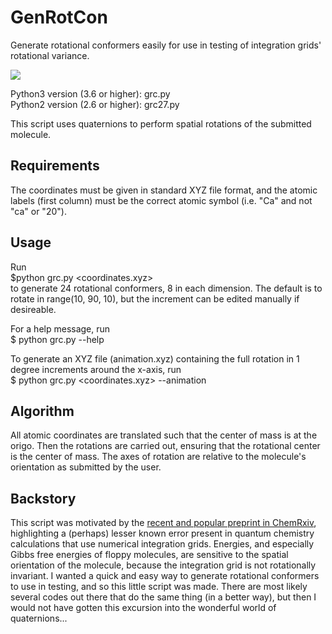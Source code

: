 # GenRotCon
Generate rotational conformers easily for use in testing of integration grids' rotational variance.

![](animation.gif)

Python3 version (3.6 or higher): grc.py <br/>
Python2 version (2.6 or higher): grc27.py

This script uses quaternions to perform spatial rotations of the submitted molecule.

## Requirements
The coordinates must be given in standard XYZ file format, and the atomic labels (first column) must be
the correct atomic symbol (i.e. "Ca" and not "ca" or "20").

## Usage
Run <br/>
$python grc.py <coordinates.xyz> <br/>
to generate 24 rotational conformers, 8 in each dimension. The default is to rotate in range(10, 90, 10),
but the increment can be edited manually if desireable.

For a help message, run <br/>
$ python grc.py --help

To generate an XYZ file (animation.xyz) containing the full rotation in 1 degree increments around the x-axis, run <br/>
$ python grc.py <coordinates.xyz> --animation

## Algorithm
All atomic coordinates are translated such that the center of mass is at the origo.
Then the rotations are carried out, ensuring that the rotational center is the center of mass.
The axes of rotation are relative to the molecule's orientation as submitted by the user.

## Backstory
This script was motivated by the [recent and popular preprint in ChemRxiv](https://chemrxiv.org/articles/Popular_Integration_Grids_Can_Result_in_Large_Errors_in_DFT-Computed_Free_Energies/8864204/5), highlighting a (perhaps) lesser known error present in quantum chemistry calculations that use numerical integration grids. Energies, and especially Gibbs free energies of floppy molecules, are sensitive to the spatial orientation of the molecule, because the integration grid is not rotationally invariant. I wanted a quick and easy way to generate rotational conformers to use in testing, and so this little script was made. There are most likely several codes out there that do the same thing (in a better way), but then I would not have gotten this excursion into the wonderful world of quaternions...
